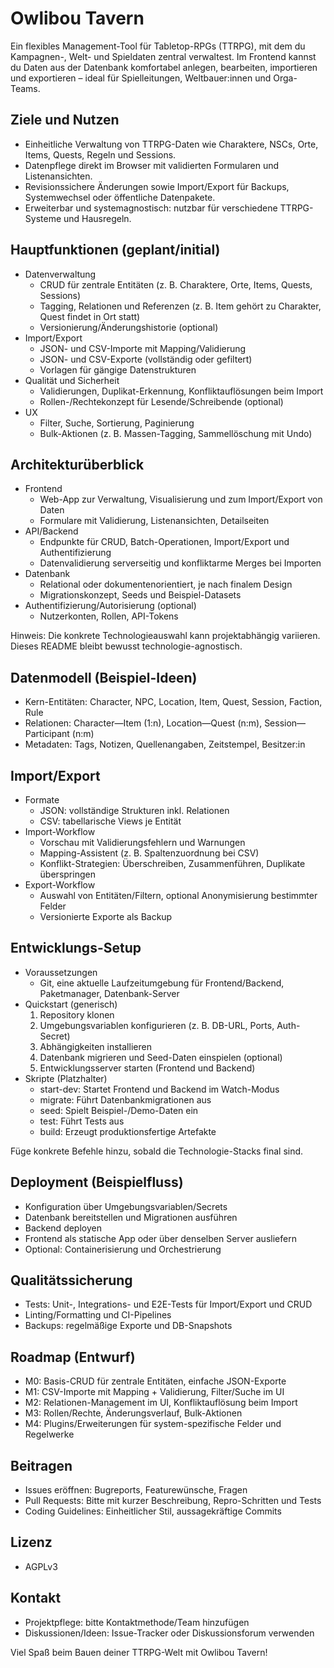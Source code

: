 # Owlibou Tavern
 
Ein flexibles Management-Tool für Tabletop-RPGs (TTRPG), mit dem du Kampagnen-, Welt- und Spieldaten zentral verwaltest. Im Frontend kannst du Daten aus der Datenbank komfortabel anlegen, bearbeiten, importieren und exportieren – ideal für Spielleitungen, Weltbauer:innen und Orga-Teams.

## Ziele und Nutzen
- Einheitliche Verwaltung von TTRPG-Daten wie Charaktere, NSCs, Orte, Items, Quests, Regeln und Sessions.
- Datenpflege direkt im Browser mit validierten Formularen und Listenansichten.
- Revisionssichere Änderungen sowie Import/Export für Backups, Systemwechsel oder öffentliche Datenpakete.
- Erweiterbar und systemagnostisch: nutzbar für verschiedene TTRPG-Systeme und Hausregeln.

## Hauptfunktionen (geplant/initial)
- Datenverwaltung
    - CRUD für zentrale Entitäten (z. B. Charaktere, Orte, Items, Quests, Sessions)
    - Tagging, Relationen und Referenzen (z. B. Item gehört zu Charakter, Quest findet in Ort statt)
    - Versionierung/Änderungshistorie (optional)
- Import/Export
    - JSON- und CSV-Importe mit Mapping/Validierung
    - JSON- und CSV-Exporte (vollständig oder gefiltert)
    - Vorlagen für gängige Datenstrukturen
- Qualität und Sicherheit
    - Validierungen, Duplikat-Erkennung, Konfliktauflösungen beim Import
    - Rollen-/Rechtekonzept für Lesende/Schreibende (optional)
- UX
    - Filter, Suche, Sortierung, Paginierung
    - Bulk-Aktionen (z. B. Massen-Tagging, Sammellöschung mit Undo)

## Architekturüberblick
- Frontend
    - Web-App zur Verwaltung, Visualisierung und zum Import/Export von Daten
    - Formulare mit Validierung, Listenansichten, Detailseiten
- API/Backend
    - Endpunkte für CRUD, Batch-Operationen, Import/Export und Authentifizierung
    - Datenvalidierung serverseitig und konfliktarme Merges bei Importen
- Datenbank
    - Relational oder dokumentenorientiert, je nach finalem Design
    - Migrationskonzept, Seeds und Beispiel-Datasets
- Authentifizierung/Autorisierung (optional)
    - Nutzerkonten, Rollen, API-Tokens

Hinweis: Die konkrete Technologieauswahl kann projektabhängig variieren. Dieses README bleibt bewusst technologie-agnostisch.

## Datenmodell (Beispiel-Ideen)
- Kern-Entitäten: Character, NPC, Location, Item, Quest, Session, Faction, Rule
- Relationen: Character—Item (1:n), Location—Quest (n:m), Session—Participant (n:m)
- Metadaten: Tags, Notizen, Quellenangaben, Zeitstempel, Besitzer:in

## Import/Export
- Formate
    - JSON: vollständige Strukturen inkl. Relationen
    - CSV: tabellarische Views je Entität
- Import-Workflow
    - Vorschau mit Validierungsfehlern und Warnungen
    - Mapping-Assistent (z. B. Spaltenzuordnung bei CSV)
    - Konflikt-Strategien: Überschreiben, Zusammenführen, Duplikate überspringen
- Export-Workflow
    - Auswahl von Entitäten/Filtern, optional Anonymisierung bestimmter Felder
    - Versionierte Exporte als Backup

## Entwicklungs-Setup
- Voraussetzungen
    - Git, eine aktuelle Laufzeitumgebung für Frontend/Backend, Paketmanager, Datenbank-Server
- Quickstart (generisch)
    1. Repository klonen
    2. Umgebungsvariablen konfigurieren (z. B. DB-URL, Ports, Auth-Secret)
    3. Abhängigkeiten installieren
    4. Datenbank migrieren und Seed-Daten einspielen (optional)
    5. Entwicklungsserver starten (Frontend und Backend)
- Skripte (Platzhalter)
    - start-dev: Startet Frontend und Backend im Watch-Modus
    - migrate: Führt Datenbankmigrationen aus
    - seed: Spielt Beispiel-/Demo-Daten ein
    - test: Führt Tests aus
    - build: Erzeugt produktionsfertige Artefakte

Füge konkrete Befehle hinzu, sobald die Technologie-Stacks final sind.

## Deployment (Beispielfluss)
- Konfiguration über Umgebungsvariablen/Secrets
- Datenbank bereitstellen und Migrationen ausführen
- Backend deployen
- Frontend als statische App oder über denselben Server ausliefern
- Optional: Containerisierung und Orchestrierung

## Qualitätssicherung
- Tests: Unit-, Integrations- und E2E-Tests für Import/Export und CRUD
- Linting/Formatting und CI-Pipelines
- Backups: regelmäßige Exporte und DB-Snapshots

## Roadmap (Entwurf)
- M0: Basis-CRUD für zentrale Entitäten, einfache JSON-Exporte
- M1: CSV-Importe mit Mapping + Validierung, Filter/Suche im UI
- M2: Relationen-Management im UI, Konfliktauflösung beim Import
- M3: Rollen/Rechte, Änderungsverlauf, Bulk-Aktionen
- M4: Plugins/Erweiterungen für system-spezifische Felder und Regelwerke

## Beitragen
- Issues eröffnen: Bugreports, Featurewünsche, Fragen
- Pull Requests: Bitte mit kurzer Beschreibung, Repro-Schritten und Tests
- Coding Guidelines: Einheitlicher Stil, aussagekräftige Commits

## Lizenz
- AGPLv3

## Kontakt
- Projektpflege: bitte Kontaktmethode/Team hinzufügen
- Diskussionen/Ideen: Issue-Tracker oder Diskussionsforum verwenden

Viel Spaß beim Bauen deiner TTRPG-Welt mit Owlibou Tavern!
